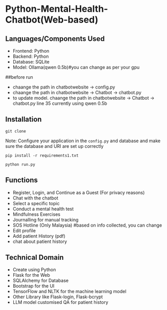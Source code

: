 # Python-Mental-Health-Chatbot(Web-based)

## Languages/Components Used

- Frontend: Python
- Backend: Python
- Database: SQLite
- Model: Ollama(qwen 0.5b)#you can change as per your gpu

##before run
- chaange the path in chatbotwebsite -> config.py
- chaange the path in chatbotwebsite -> Chatbot -> chatbot.py
- to update model. chaange the path in chatbotwebsite -> Chatbot -> chatbot.py line 35 currently using qwen 0.5b

## Installation

```
git clone
```
Note: Configure your application in the `config.py` and database and make sure the database and URI are set up correctly
```
pip install -r requirements1.txt
```

```
python run.py
```

## Functions
- Register, Login, and Continue as a Guest (For privacy reasons)
- Chat with the chatbot
- Select a specific topic
- Conduct a mental health test
- Mindfulness Exercises
- Journalling for manual tracking
- SOS Hotline (Only Malaysia) #based on info collected, you can change
- Edit profile
- Add patient History (pdf)
- chat about patient history

## Technical Domain
- Create using Python
- Flask for the Web
- SQLAlchemy for Database
- Bootstrap for the UI
- TensorFlow and NLTK for the machine learning model
- Other Library like Flask-login, Flask-bcrypt
- LLM model customised QA for patient history
